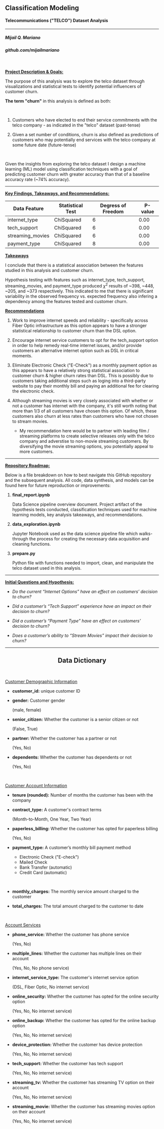 ## Classification Modeling

#### Telecommunications ("TELCO") Dataset Analysis
----

##### Mijail Q. Mariano
##### github.com/mijailmariano

<br>

**<u>Project Description & Goals:</u>**

The purpose of this analysis was to explore the telco dataset through visualizations and statistical tests to identify potential influencers of customer churn.

**The term "churn"** in this analysis is defined as both:

<br>

1. Customers who have elected to end their service commitments with the telco company - as indicated in the "telco" dataset (past-tense) 

2.  Given a set number of conditions, churn is also defined as predictions of customers who may potentially end services with the telco company at some future date (future-tense)

<br>

Given the insights from exploring the telco dataset I design a machine learning (ML) model using classification techniques with a goal of predicting customer churn with greater accuracy than that of a baseline accuracy rate (~74% accuracy). 

----
<u>**Key Findings, Takeaways, and Recommendations:**</u>

<center>
<table>
  <thead>
    <tr>
      <th>Data Feature</th>
      <th>Statistical Test</th>
      <th>Degress of Freedom</th>
      <th>P-value</th>
    </tr>
  </thead>
  <tbody>
    <tr>
      <td>internet_type</td>
      <td>ChiSquared</td>
      <td>6</td>
      <td>0.00</td>
    </tr>
    <tr>
      <td>tech_support</td>
      <td>ChiSquared</td>
      <td>6</td>
      <td>0.00</td>
    </tr>
    <tr>
      <td>streaming_movies</td>
      <td>ChiSquared</td>
      <td>6</td>
      <td>0.00</td>
    </tr>
    <tr>
      <td>payment_type</td>
      <td>ChiSquared</td>
      <td>8</td>
      <td>0.00</td>
  </tbody>
</table>
</center>


**<u>Takeaways</u>**

I conclude that there is a statistical association between the features studied in this analysis and customer churn. 

Hypothesis testing with features such as internet_type, tech_support, streaming_movies, and payment_type produced $\chi^2$ results of ~398, ~448, ~205, and ~373 respectively. This indicated to me that there is significant variability in the observed frequency vs. expected frequency also infering a dependency among the features tested and customer churn.

**<u>Recommendations</u>**

1. Work to improve internet speeds and reliability - specifically across Fiber Optic infrastructure as this option appears to have a stronger statistical relationship to customer churn than the DSL option.
   
2. Encourage internet service customers to opt for the tech_support option in order to help remedy real-time internet issues, and/or provide customers an alternative internet option such as DSL in critical moments.

3. Eliminate Electronic Check ("E-Check") as a monthly payment option as this appears to have a relatively strong statistical association to customer churn & higher churn rates than DSL. This is possibly due to customers taking additional steps such as loging into a third-party website to pay their monthly bill and paying an additional fee for clearing the electronic check. 

4. Although streaming movies is very closely associated with whether or not a customer has internet with the company, it's still worth noting that more than 1/3 of all customers have chosen this option. Of which, these customers also churn at less rates than customers who have not chosen to stream movies. 

    - My recommendation here would be to partner with leading film / streaming platforms to create selective releases only with the telco company and adverstise to non-movie streaming customers. By diversifying the movie streaming options, you potentially appeal to more customers. 

----
**<u>Repository Roadmap:</u>**

Below is a file breakdown on how to best navigate this GitHub repository and the subsequent analysis. All code, data synthesis, and models can be found here for future reproduction or improvements:

1. **final_report.ipynb**

   Data Science pipeline overview document. Project artifact of the hypothesis tests conducted, classification techniques used for machine learning models, key analysis takeaways, and recommendations.

2. **data_exploration.ipynb**

   Jupyter Notebook used as the data science pipeline file which walks-through the process for creating the necessary data acquisition and cleaning functions.

3. **prepare.py**

   Python file with functions needed to import, clean, and manipulate the telco dataset used in this analysis.

----
**<u>Initial Questions and Hypothesis:</u>**

* *Do the current “Internet Options” have an effect on customers’ decision to churn?*


* *Did a customer’s “Tech Support” experience have an impact on their decision to churn?*


* *Did a customer’s “Payment Type” have an effect on customers’ decision to churn?*


* *Does a customer’s ability to “Stream Movies” impact their decision to churn?*



----
## <center> **Data Dictionary** </center>

<br>

<u>Customer Demographic Information</u>

* **customer_id:** unique customer ID

* **gender:** Customer gender 
  
  (male, female)

* **senior_citizen:** Whether the customer is a senior citizen or not
  
  (False, True)

* **partner:** Whether the customer has a partner or not 
  
  (Yes, No)

* **dependents:** Whether the customer has dependents or not 
  
  (Yes, No)

<br>

<u>Customer Account Information</u>

* **tenure (rounded):** Number of months the customer has been with the company

* **contract_type:** A customer's contract terms 
  
  (Month-to-Month, One Year, Two Year)

* **paperless_billing:** Whether the customer has opted for paperless billing 
  
  (Yes, No)

* **payment_type:** A customer’s monthly bill payment method 
  
  * Electronic Check ("E-check") 
  * Mailed Check
  * Bank Transfer (automatic)
  * Credit Card (automatic)

<br>

* **monthly_charges:** The monthly service amount charged to the customer

* **total_charges:** The total amount charged to the customer to date

<br>

<u>Account Services</u>

* **phone_service:** Whether the customer has phone service
  
  (Yes, No)

* **multiple_lines:** Whether the customer has multiple lines on their account
  
  (Yes, No, No phone service)

* **internet_service_type:** The customer's internet service option
  
  (DSL, Fiber Optic, No internet service)

* **online_security:** Whether the customer has opted for the online security option
  
  (Yes, No, No internet service)

* **online_backup:** Whether the customer has opted for the online backup option
  
  (Yes, No, No internet service)

* **device_protection:** Whether the customer has device protection 
  
  (Yes, No, No internet service)

* **tech_support:** Whether the customer has tech support 
  
  (Yes, No, No internet service)

* **streaming_tv:** Whether the customer has streaming TV option on their account
  
  (Yes, No, No internet service)

* **streaming_movie:** Whether the customer has streaming movies option on their account
  
  (Yes, No, No internet service)

